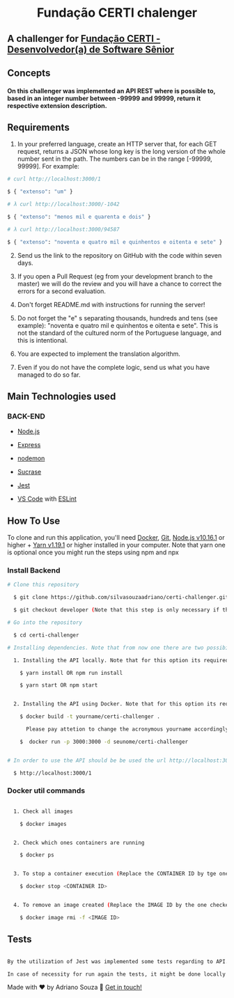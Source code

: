 <h1 align="center">
    Fundação CERTI chalenger
</h1>


## A challenger for [Fundação CERTI - Desenvolvedor(a) de Software Sênior](https://br.linkedin.com/jobs/view/desenvolvedor-a-de-software-s%C3%AAnior-at-funda%C3%A7%C3%A3o-certi-1741552983?utm_campaign=google_jobs_apply&utm_source=google_jobs_apply&utm_medium=organic)

## Concepts

<h4>
On this challenger was implemented an API REST where is possible to, based in an integer number between -99999 and 99999, return it respective extension description.


## Requirements

1. In your preferred language, create an HTTP server that, for each GET request, returns a JSON whose long key is the long version of the whole number sent in the path. The numbers can be in the range [-99999, 99999]. For example:

  ```bash
  # curl http://localhost:3000/1

  $ { "extenso": "um" }

  # λ curl http://localhost:3000/-1042

  $ { "extenso": "menos mil e quarenta e dois" }

  # λ curl http://localhost:3000/94587

  $ { "extenso": "noventa e quatro mil e quinhentos e oitenta e sete" }
  ```

2. Send us the link to the repository on GitHub with the code within seven days.

3. If you open a Pull Request (eg from your development branch to the master) we will do the review and you will have a chance to correct the errors for a second evaluation.

4. Don't forget README.md with instructions for running the server!

5. Do not forget the "e" s separating thousands, hundreds and tens (see example): "noventa e quatro mil e quinhentos e oitenta e sete". This is not the standard of the cultured norm of the Portuguese language, and this is intentional.

6. You are expected to implement the translation algorithm.

7. Even if you do not have the complete logic, send us what you have managed to do so far.

## Main Technologies used

### BACK-END
-   [Node.js](https://nodejs.org/en/)
-   [Express](https://expressjs.com/)
-   [nodemon](https://nodemon.io/)
-   [Sucrase](https://github.com/alangpierce/sucrase)
-   [Jest](https://jestjs.io/en/)


-   [VS Code](https://code.visualstudio.com/) with [ESLint](https://marketplace.visualstudio.com/items?itemName=dbaeumer.vscode-eslint)

## How To Use

To clone and run this application, you'll need [Docker](https://docs.docker.com/),  [Git](https://git-scm.com), [Node.js v10.16.1](https://nodejs.org/en/) or higher + [Yarn v1.19.1](https://yarnpkg.com/lang/en/) or higher installed in your computer. Note that yarn one is optional once you might run the steps using npm and npx

### Install Backend
```bash
# Clone this repository

  $ git clone https://github.com/silvasouzaadriano/certi-challenger.git

  $ git checkout developer (Note that this step is only necessary if there is a pending pull request on GitHub)

# Go into the repository

  $ cd certi-challenger

# Installing dependencies. Note that from now one there are two possibilities: 1) Install the API locally or 2) Install the API using Docker

  1. Installing the API locally. Note that for this option its required the Node installed locally

    $ yarn install OR npm run install

    $ yarn start OR npm start


  2. Installing the API using Docker. Note that for this option its required the Docker installed locally

    $ docker build -t yourname/certi-challenger .

      Please pay attetion to change the acronymous yourname accordingly and the dot in the end of line command

    $  docker run -p 3000:3000 -d seunome/certi-challenger


# In order to use the API should be be used the url http://localhost:3000/. For example:

  $ http://localhost:3000/1
```

### Docker util commands
```bash

  1. Check all images

    $ docker images


  2. Check which ones containers are running

    $ docker ps


  3. To stop a container execution (Replace the CONTAINER ID by tge one checked using the command `docker ps` )

    $ docker stop <CONTAINER ID>


  4. To remove an image created (Replace the IMAGE ID by the one checked using the command `docker images`)

    $ docker image rmi -f <IMAGE ID>

```

## Tests
```bash

By the utilization of Jest was implemented some tests regarding to API. The test results may be found out by openning on the browser, the index.htm file which is inside to folder _tests_/coverage/lcov-report

In case of necessity for run again the tests, it might be done locally running the command yarn test OR npm test under certi-challenger folder.
```
Made with ♥ by Adriano Souza :wave: [Get in touch!](https://www.linkedin.com/in/adriano-souza-9b1a1b11)


